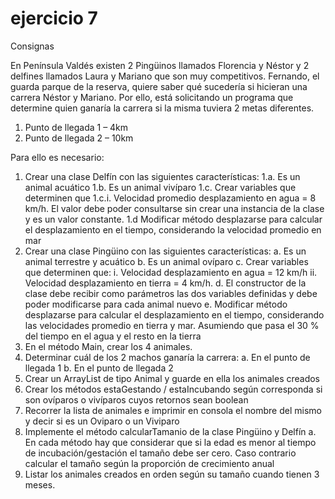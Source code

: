 # ejercicio 7

Consignas

En Península Valdés existen 2 Pingüinos llamados Florencia y Néstor y 2 delfines llamados Laura y Mariano que son muy competitivos.
Fernando, el guarda parque de la reserva, quiere saber qué sucedería si hicieran una carrera Néstor y Mariano. Por ello, está solicitando un programa que determine quien ganaría la carrera si la misma tuviera 2 metas diferentes.
1.	Punto de llegada 1 – 4km
2.	Punto de llegada 2 – 10km

Para ello es necesario:

1.	Crear una clase Delfín con las siguientes características:
	1.a.	Es un animal acuático
	1.b.	Es un animal vivíparo
	1.c.	Crear variables que determinen que 
		1.c.i.	Velocidad promedio desplazamiento en agua = 8 km/h. El valor debe poder consultarse sin crear una instancia de la clase y es un valor constante.
	1.d		Modificar método desplazarse para calcular el desplazamiento en el tiempo, considerando la velocidad promedio en mar
2.	Crear una clase Pingüino con las siguientes características:
	a.	Es un animal terrestre y acuático
	b.	Es un animal ovíparo
	c.	Crear variables que determinen que:
		i.	Velocidad desplazamiento en agua = 12 km/h 
		ii.	Velocidad desplazamiento en tierra = 4 km/h.
	d.	El constructor de la clase debe recibir como parámetros las dos variables definidas y debe poder modificarse para cada animal nuevo
	e.	Modificar método desplazarse para calcular el desplazamiento en el tiempo, considerando las velocidades promedio en tierra y mar. Asumiendo que pasa el 30 % del tiempo en el agua y el resto en la tierra
3.	En el método Main, crear los 4 animales.
4.	Determinar cuál de los 2 machos ganaría la carrera:
	a.	En el punto de llegada 1
	b.	En el punto de llegada 2
5.	Crear un ArrayList de tipo Animal y guarde en ella los animales creados
6.	Crear los métodos estaGestando / estaIncubando según corresponda si son ovíparos o vivíparos cuyos retornos sean boolean
7.	Recorrer la lista de animales e imprimir en consola el nombre del mismo y decir si es un Oviparo o un Viviparo
8.	Implemente el método calcularTamanio de la clase Pingüino y Delfín
	a.	En cada método hay que considerar que si la edad es menor al tiempo de incubación/gestación el tamaño debe ser cero. Caso contrario calcular el tamaño según la proporción de crecimiento anual
9.	Listar los animales creados en orden según su tamaño cuando tienen 3 meses.
